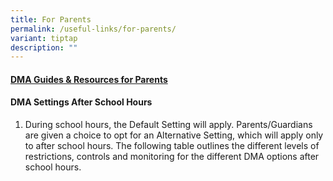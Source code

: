 ```yaml
---
title: For Parents
permalink: /useful-links/for-parents/
variant: tiptap
description: ""
---
```

<h4><a href="https://drive.google.com/drive/folders/1v-TiyDZGUeOhJazC4LyU-j0UlMUqddm0" rel="noopener noreferrer nofollow" target="_blank">DMA Guides &amp; Resources for Parents</a></h4>
<h4>DMA Settings After School Hours</h4>
<ol data-tight="true" class="tight">
<li>
<p>During school hours, the Default Setting will apply. Parents/Guardians
are given a choice to opt for an Alternative Setting, which will apply
only to after school hours. The following table outlines the different
levels of restrictions, controls and monitoring for the different DMA options
after school hours.</p>
</li>
</ol>
<p></p>